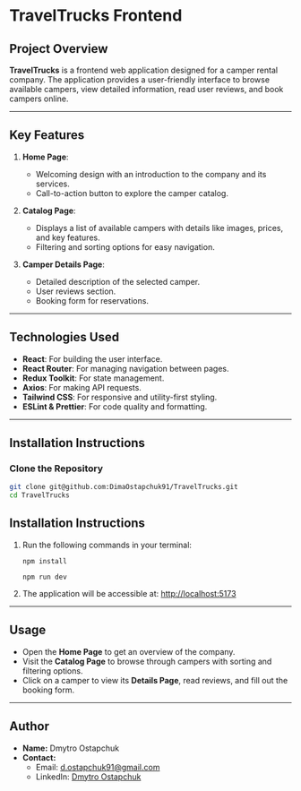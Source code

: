 # TravelTrucks Frontend

## Project Overview

**TravelTrucks** is a frontend web application designed for a camper rental company. The application provides a user-friendly interface to browse available campers, view detailed information, read user reviews, and book campers online.

---

## Key Features

1. **Home Page**:

   - Welcoming design with an introduction to the company and its services.
   - Call-to-action button to explore the camper catalog.

2. **Catalog Page**:

   - Displays a list of available campers with details like images, prices, and key features.
   - Filtering and sorting options for easy navigation.

3. **Camper Details Page**:
   - Detailed description of the selected camper.
   - User reviews section.
   - Booking form for reservations.

---

## Technologies Used

- **React**: For building the user interface.
- **React Router**: For managing navigation between pages.
- **Redux Toolkit**: For state management.
- **Axios**: For making API requests.
- **Tailwind CSS**: For responsive and utility-first styling.
- **ESLint & Prettier**: For code quality and formatting.

---

## Installation Instructions

### Clone the Repository

```bash
git clone git@github.com:DimaOstapchuk91/TravelTrucks.git
cd TravelTrucks
```

## Installation Instructions

1. Run the following commands in your terminal:

   `npm install`

   `npm run dev`

2. The application will be accessible at: [http://localhost:5173](http://localhost:5173)

---

## Usage

- Open the **Home Page** to get an overview of the company.
- Visit the **Catalog Page** to browse through campers with sorting and filtering options.
- Click on a camper to view its **Details Page**, read reviews, and fill out the booking form.

---

## Author

- **Name:** Dmytro Ostapchuk
- **Contact:**
  - Email: [d.ostapchuk91@gmail.com](mailto:d.ostapchuk91@gmail.com)
  - LinkedIn: [Dmytro Ostapchuk](https://www.linkedin.com/in/dmytro-ostapchuk91/)
